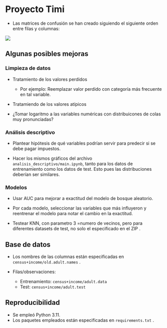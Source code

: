 # Proyecto Timi

- Las matrices de confusión se han creado siguiendo el siguiente
orden entre filas y columnas: 

![](https://cdn.prod.website-files.com/660ef16a9e0687d9cc27474a/662c42677529a0f4e97e4f96_644aea65cefe35380f198a5a_class_guide_cm08.png)

## Algunas posibles mejoras

### Limpieza de datos

- Tratamiento de los valores perdidos
    - Por ejemplo: Reemplazar valor perdido con categoría más frecuente en tal variable.

- Tratamiendo de los valores atípicos

- ¿Tomar logaritmo a las variables numéricas con distribuicones de colas muy pronunciadas?

### Análisis descriptivo

- Plantear hipótesis de qué variables podrían servir para predecir si se debe pagar impuestos.

- Hacer los mismos gráficos del archivo `analisis_descriptivo/main.ipynb`, tanto para
los datos de entrenamiento como los datos de test. Esto pues las distribuciones deberían
ser similares.

### Modelos

- Usar AUC para mejorar a exactitud del modelo de bosque aleatorio.
- Por cada modelo, seleccionar las variables que más influyeron y reentrenar el modelo
para notar el cambio en la exactitud.

- Testear KNN, con parametro 3 =numero de vecinos, pero para diferentes datasets de test,
no solo el especificado en el ZIP .

## Base de datos

- Los nombres de las columnas están especificadas en `census+income/old.adult.names` .

- Filas/observaciones: 
  - Entrenamiento: `census+income/adult.data`
  - Test: `census+income/adult.test`


## Reproducibilidad

- Se empleó Python 3.11.
- Los paquetes empleados están especificadas en `requirements.txt` .
